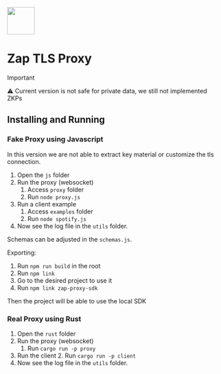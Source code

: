 <img src="src/assets/icon-128.png" width="64"/>

# Zap TLS Proxy

> [!IMPORTANT]
> ⚠️ Current version is not safe for private data, we still not implemented ZKPs

## Installing and Running 

### Fake Proxy using Javascript

In this version we are not able to extract key material or customize the tls connection.

1. Open the `js` folder
2. Run the proxy (websocket)
   1. Access `proxy` folder
   2. Run `node proxy.js`
3. Run a client example
   1. Access `examples` folder
   2. Run `node spotify.js`
4. Now see the log file in the `utils` folder.

Schemas can be adjusted in the `schemas.js`.

Exporting:

1. Run `npm run build` in the root
2. Run `npm link`
3. Go to the desired project to use it
4. Run `npm link zap-proxy-sdk`

Then the project will be able to use the local SDK

### Real Proxy using Rust

1. Open the `rust` folder
2. Run the proxy (websocket)
   1. Run `cargo run -p proxy`
3. Run the client
   2. Run `cargo run -p client`
4. Now see the log file in the `utils` folder.

